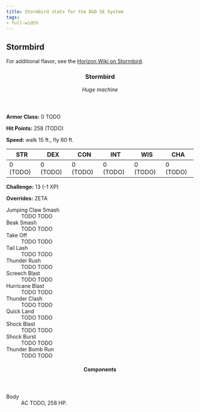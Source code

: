 ```yaml
---
title: Stormbird stats for the D&D 5E System
tags:
- full-width
---
```


<!-- +template machine stormbird dnd5e-npc-stats -->

<h2 class="col-span-all">Stormbird</h2>
<p class="col-span-all avoid-break-after">For additional flavor, see the <a href="https://horizon.fandom.com/wiki/Stormbird" rel="external">Horizon Wiki on Stormbird</a>.</p>
<div class="dnd5e-stat-block stat-block col-span-all">
	<article>
		<header class="name-and-size">
			<h3 class="title"><span class="word" markdown="1">
Stormbird
</span></h3>
			<p class="size-and-type"><em>Huge machine</em></p>
		</header>
		<section class="ac-hp-speed">
			<p class="ac"><strong>Armor Class:</strong> 0 TODO</p>
			<p class="hp"><strong>Hit Points:</strong> <span class="roll-average">258</span> <span class="roll-dice">(TODO)</span></p>
			<p class="speed"><strong>Speed:</strong> walk <span class="scalar">15</span> <span class="measure">ft.</span>, fly <span class="scalar">60</span> <span class="measure">ft.</span></p>
		</section>
		<table class="stats">
			<thead>
				<tr>
					<th aria-label="Strength">STR</th>
					<th aria-label="Dexterity">DEX</th>
					<th aria-label="Constitution">CON</th>
					<th aria-label="Intelligence">INT</th>
					<th aria-label="Wisdom">WIS</th>
					<th aria-label="Charisma">CHA</th>
				</tr>
			</thead>
			<tbody>
				<tr>
					<td>0 (TODO)</td>
					<td>0 (TODO)</td>
					<td>0 (TODO)</td>
					<td>0 (TODO)</td>
					<td>0 (TODO)</td>
					<td>0 (TODO)</td>
				</tr>
			</tbody>
		</table>
		<section class="additional-stats">
			<p class="challenge"><strong>Challenge:</strong> 13 (-1 XP)</p>
			<p class="overrides"><strong>Overrides:</strong> ZETA</p>
		</section>
		<section class="non-attacks">
			<dl class="non-attack-list">
				<div class="detailed">
					<dt>Jumping Claw Smash</dt>
					<dd markdown="1">
TODO TODO
</dd>
				</div>
				<div class="detailed">
					<dt>Beak Smash</dt>
					<dd markdown="1">
TODO TODO
</dd>
				</div>
				<div class="detailed">
					<dt>Take Off</dt>
					<dd markdown="1">
TODO TODO
</dd>
				</div>
				<div class="detailed">
					<dt>Tail Lash</dt>
					<dd markdown="1">
TODO TODO
</dd>
				</div>
				<div class="detailed">
					<dt>Thunder Rush</dt>
					<dd markdown="1">
TODO TODO
</dd>
				</div>
				<div class="detailed">
					<dt>Screech Blast</dt>
					<dd markdown="1">
TODO TODO
</dd>
				</div>
				<div class="detailed">
					<dt>Hurricane Blast</dt>
					<dd markdown="1">
TODO TODO
</dd>
				</div>
				<div class="detailed">
					<dt>Thunder Clash</dt>
					<dd markdown="1">
TODO TODO
</dd>
				</div>
				<div class="detailed">
					<dt>Quick Land</dt>
					<dd markdown="1">
TODO TODO
</dd>
				</div>
				<div class="detailed">
					<dt>Shock Blast</dt>
					<dd markdown="1">
TODO TODO
</dd>
				</div>
				<div class="detailed">
					<dt>Shock Burst</dt>
					<dd markdown="1">
TODO TODO
</dd>
				</div>
				<div class="detailed">
					<dt>Thunder Bomb Run</dt>
					<dd markdown="1">
TODO TODO
</dd>
				</div>
			</dl>
		</section>
		<section class="components">
			<header><h4>Components</h4></header>
			<dl class="component-list">
				<div class="detailed">
					<dt>Body</dt>
					<dd>AC TODO, 258 HP.</dd>
				</div>
			</dl>
		</section>
	</article>
</div>

<!-- -template machine stormbird dnd5e-npc-stats -->
